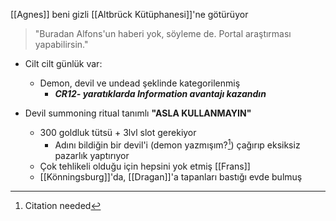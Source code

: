 ---
---  
  
[[Agnes]] beni gizli [[Altbrück Kütüphanesi]]'ne götürüyor  
> "Buradan Alfons'un haberi yok, söyleme de. Portal araştırması yapabilirsin."  
  
- Cilt cilt günlük var:  
	- Demon, devil ve undead şeklinde kategorilenmiş  
		- ***CR12- yaratıklarda Information avantajı kazandın***  
  
- Devil summoning ritual tanımlı **"ASLA KULLANMAYIN"**  
	- 300 goldluk tütsü + 3lvl slot gerekiyor  
		- Adını bildiğin bir devil'i (demon yazmışım?[^1]) çağırıp eksiksiz pazarlık yaptırıyor  
	- Çok tehlikeli olduğu için hepsini yok etmiş [[Frans]]  
	- [[Könningsburg]]'da, [[Dragan]]'a tapanları bastığı evde bulmuş  
  
[^1]: Citation needed